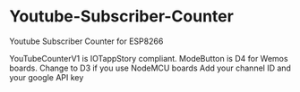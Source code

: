 # Youtube-Subscriber-Counter
Youtube Subscriber Counter for ESP8266

YouTubeCounterV1 is IOTappStory compliant. 
ModeButton is D4 for Wemos boards. Change to D3 if you use NodeMCU boards
Add your channel ID and your google API key
